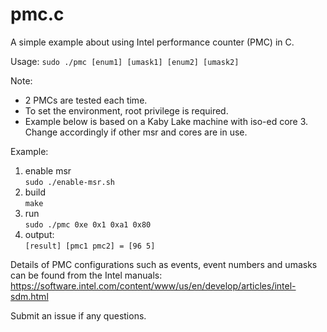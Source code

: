 # pmc.c
A simple example about using Intel performance counter (PMC) in C.  

Usage:
`sudo ./pmc [enum1] [umask1] [enum2] [umask2]`


Note:
- 2 PMCs are tested each time.
- To set the environment, root privilege is required. 
- Example below is based on a Kaby Lake machine with iso-ed core 3. Change accordingly if other msr and cores are in use.



Example:
1. enable msr \
`sudo ./enable-msr.sh`
2. build \
`make`
3. run \
`sudo ./pmc 0xe 0x1 0xa1 0x80`
4. output: \
`[result] [pmc1 pmc2] = [96 5]`


Details of PMC configurations such as events, event numbers and umasks can be found from the Intel manuals:
https://software.intel.com/content/www/us/en/develop/articles/intel-sdm.html



Submit an issue if any questions.
